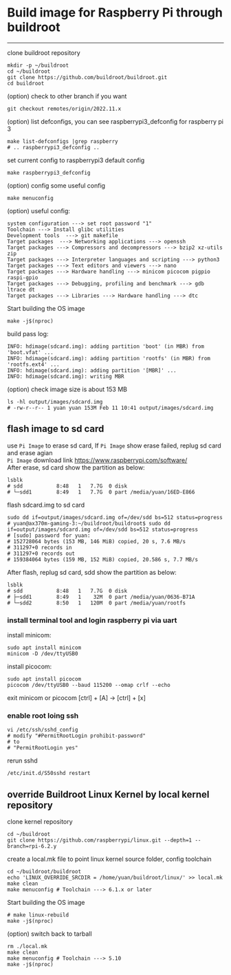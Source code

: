 # Build image for Raspberry Pi through buildroot
---

clone buildroot repository 
```
mkdir -p ~/buildroot
cd ~/buildroot
git clone https://github.com/buildroot/buildroot.git 
cd buildroot
```
(option) check to other branch if you want
```
git checkout remotes/origin/2022.11.x
```

(option) list defconfigs, you can see raspberrypi3_defconfig for raspberry pi 3
```
make list-defconfigs |grep raspberry
# .. raspberrypi3_defconfig ..
```
set current config to raspberrypi3 default config
```
make raspberrypi3_defconfig
```

(option) config some useful config
```
make menuconfig 
```

(option) useful config:
```
system configuration ---> set root password "1"
Toolchain ---> Install glibc utilities
Development tools  ---> git makefile
Target packages  ---> Networking applications ---> openssh
Target packages ---> Compressors and decompressors ---> bzip2 xz-utils zip
Target packages ---> Interpreter languages and scripting ---> python3
Target packages ---> Text editors and viewers ---> nano
Target packages ---> Hardware handling ---> minicom picocom pigpio raspi-gpio
Target packages ---> Debugging, profiling and benchmark ---> gdb ltrace dt
Target packages ---> Libraries ---> Hardware handling ---> dtc
```
Start building the OS image
```
make -j$(nproc)
```

build pass log:
```
INFO: hdimage(sdcard.img): adding partition 'boot' (in MBR) from 'boot.vfat' ...
INFO: hdimage(sdcard.img): adding partition 'rootfs' (in MBR) from 'rootfs.ext4' ...
INFO: hdimage(sdcard.img): adding partition '[MBR]' ...
INFO: hdimage(sdcard.img): writing MBR
```

(option) check image size is about 153 MB
```
ls -hl output/images/sdcard.img 
# -rw-r--r-- 1 yuan yuan 153M Feb 11 10:41 output/images/sdcard.img
```

## flash image to sd card 

use `Pi Image` to erase sd card, If `Pi Image` show erase failed, replug sd card and erase agian\
`Pi Image` download link https://www.raspberrypi.com/software/ \
After erase, sd card show the partition as below:
```
lsblk
# sdd           8:48   1   7.7G  0 disk 
# └─sdd1        8:49   1   7.7G  0 part /media/yuan/16ED-E866
```
flash sdcard.img to sd card
```
sudo dd if=output/images/sdcard.img of=/dev/sdd bs=512 status=progress
# yuan@ax370m-gaming-3:~/buildroot/buildroot$ sudo dd if=output/images/sdcard.img of=/dev/sdd bs=512 status=progress
# [sudo] password for yuan: 
# 152728064 bytes (153 MB, 146 MiB) copied, 20 s, 7.6 MB/s
# 311297+0 records in
# 311297+0 records out
# 159384064 bytes (159 MB, 152 MiB) copied, 20.586 s, 7.7 MB/s
```

After flash, replug sd card, sdd show the partition as below:
```
lsblk
# sdd           8:48   1   7.7G  0 disk 
# ├─sdd1        8:49   1    32M  0 part /media/yuan/0636-B71A
# └─sdd2        8:50   1   120M  0 part /media/yuan/rootfs
```

### install terminal tool and login raspberry pi via uart

install minicom:
```
sudo apt install minicom
minicom -D /dev/ttyUSB0
```

install picocom:
```
sudo apt install picocom
picocom /dev/ttyUSB0 --baud 115200 --omap crlf --echo
```
exit minicom or picocom [ctrl] + [A] ->  [ctrl] + [x] 



### enable root loing ssh

```
vi /etc/ssh/sshd_config
# modify "#PermitRootLogin prohibit-password"                                          
# to
# "PermitRootLogin yes"
```
rerun sshd
```
/etc/init.d/S50sshd restart
```

## override Buildroot Linux Kernel by local kernel repository

clone kernel repository
```
cd ~/buildroot
git clone https://github.com/raspberrypi/linux.git --depth=1 --branch=rpi-6.2.y

```
create a local.mk file to point linux kernel source folder, config toolchain
```
cd ~/buildroot/buildroot
echo 'LINUX_OVERRIDE_SRCDIR = /home/yuan/buildroot/linux/' >> local.mk
make clean
make menuconfig # Toolchain ---> 6.1.x or later
```
Start building the OS image
```
# make linux-rebuild
make -j$(nproc)
```

(option) switch back to tarball 
```
rm ./local.mk
make clean
make menuconfig # Toolchain ---> 5.10
make -j$(nproc)
```

